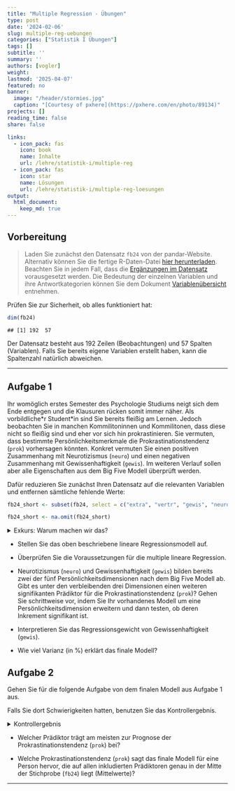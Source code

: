 ```yaml
---
title: "Multiple Regression - Übungen" 
type: post
date: '2024-02-06' 
slug: multiple-reg-uebungen
categories: ["Statistik I Übungen"] 
tags: [] 
subtitle: ''
summary: '' 
authors: [vogler]
weight:
lastmod: '2025-04-07'
featured: no
banner:
  image: "/header/stormies.jpg"
  caption: "[Courtesy of pxhere](https://pxhere.com/en/photo/89134)"
projects: []
reading_time: false
share: false

links:
  - icon_pack: fas
    icon: book
    name: Inhalte
    url: /lehre/statistik-i/multiple-reg
  - icon_pack: fas
    icon: star
    name: Lösungen
    url: /lehre/statistik-i/multiple-reg-loesungen
output:
  html_document:
    keep_md: true
---
```




## Vorbereitung



> Laden Sie zunächst den Datensatz `fb24` von der pandar-Website. Alternativ können Sie die fertige R-Daten-Datei [<i class="fas fa-download"></i> hier herunterladen](/daten/fb24.rda). Beachten Sie in jedem Fall, dass die [Ergänzungen im Datensatz](/lehre/statistik-i/multiple-reg/#prep) vorausgesetzt werden. Die Bedeutung der einzelnen Variablen und ihre Antwortkategorien können Sie dem Dokument [Variablenübersicht](/lehre/statistik-i/variablen.pdf) entnehmen.

Prüfen Sie zur Sicherheit, ob alles funktioniert hat: 


``` r
dim(fb24)
```

```
## [1] 192  57
```

Der Datensatz besteht aus 192 Zeilen (Beobachtungen) und 57 Spalten (Variablen). Falls Sie bereits eigene Variablen erstellt haben, kann die Spaltenzahl natürlich abweichen.


***

## Aufgabe 1

Ihr womöglich erstes Semester des Psychologie Studiums neigt sich dem Ende entgegen und die Klausuren rücken somit immer näher. Als vorbildliche\*r Student\*in sind Sie bereits fleißig am Lernen.
Jedoch beobachten Sie in manchen Kommilitoninnen und Kommilitonen, dass diese nicht so fleißig sind und eher vor sich hin prokrastinieren.
Sie vermuten, dass bestimmte Persönlichkeitsmerkmale die Prokrastinationstendenz (`prok`) vorhersagen könnten. Konkret vermuten Sie einen positiven Zusammenhang mit Neurotizismus (`neuro`) und einen negativen Zusammenhang mit Gewissenhaftigkeit (`gewis`). Im weiteren Verlauf sollen aber alle Eigenschaften aus dem Big Five Modell überprüft werden.

Dafür reduzieren Sie zunächst Ihren Datensatz auf die relevanten Variablen und entfernen sämtliche fehlende Werte:


``` r
fb24_short <- subset(fb24, select = c("extra", "vertr", "gewis", "neuro", "offen", "prok"))

fb24_short <- na.omit(fb24_short)
```

<details>

<summary>Exkurs: Warum machen wir das?</summary>

Zum einen fällt es uns so leichter den Überblick über unsere Daten zu behalten.
Zum anderen ist uns bereits im Kapitel [Multiple Regression](/lehre/statistik-i/multiple-reg) eine Fehlermeldung bei der Verwendung des Befehls `anova()` in Kombination mit fehlenden Werten (`NA`) begegnet.
Da wir im Folgenden erneut mit den Big Five Variablen arbeiten, gehen wir dieser Fehlermeldung bereits im Vorhinein aus dem Weg.


``` r
#Gibt es mindestens ein fehlenden Wert auf den 6 Variablen?
anyNA(fb24[, c("extra", "vertr", "gewis", "neuro", "offen", "prok")])
```

```
## [1] TRUE
```

``` r
#Auf welcher Variable und wie viele NA's gibt es?
summary(fb24[, c("extra", "vertr", "gewis", "neuro", "offen", "prok")])
```

```
##      extra           vertr           gewis          neuro           offen            prok      
##  Min.   :1.000   Min.   :1.000   Min.   :1.50   Min.   :1.000   Min.   :1.000   Min.   :2.100  
##  1st Qu.:2.500   1st Qu.:3.000   1st Qu.:3.00   1st Qu.:3.000   1st Qu.:3.000   1st Qu.:2.500  
##  Median :3.500   Median :3.500   Median :3.50   Median :3.500   Median :4.000   Median :2.700  
##  Mean   :3.277   Mean   :3.484   Mean   :3.49   Mean   :3.408   Mean   :3.809   Mean   :2.685  
##  3rd Qu.:4.000   3rd Qu.:4.000   3rd Qu.:4.00   3rd Qu.:4.000   3rd Qu.:4.500   3rd Qu.:2.900  
##  Max.   :5.000   Max.   :5.000   Max.   :5.00   Max.   :5.000   Max.   :5.000   Max.   :3.200  
##  NA's   :1       NA's   :1       NA's   :1      NA's   :1       NA's   :1       NA's   :2
```

``` r
#ein NA auf vertr
```

</details>

*   Stellen Sie das oben beschriebene lineare Regressionsmodell auf.

*   Überprüfen Sie die Voraussetzungen für die multiple lineare Regression.

*   Neurotizismus (`neuro`) und Gewissenhaftigkeit (`gewis`) bilden bereits zwei der fünf Persönlichkeitsdimensionen nach dem Big Five Modell ab. Gibt es unter den verbleibenden drei Dimensionen einen weiteren signifikanten Prädiktor für die Prokrastinationstendenz (`prok`)? Gehen Sie schrittweise vor, indem Sie Ihr vorhandenes Modell um eine Persönlichkeitsdimension erweitern und dann testen, ob deren Inkrement signifikant ist.

*   Interpretieren Sie das Regressionsgewicht von Gewissenhaftigkeit (`gewis`).

*   Wie viel Varianz (in %) erklärt das finale Modell?


## Aufgabe 2

Gehen Sie für die folgende Aufgabe von dem finalen Modell aus Aufgabe 1 aus.

Falls Sie dort Schwierigkeiten hatten, benutzen Sie das Kontrollergebnis.

<details>

<summary>Kontrollergebnis</summary>


``` r
mod_final <- lm(prok ~ neuro + gewis + extra, data = fb24_short)
```

</details>

*   Welcher Prädiktor trägt am meisten zur Prognose der Prokrastinationstendenz (`prok`) bei?

*   Welche Prokrastinationstendenz (`prok`) sagt das finale Modell für eine Person hervor, die auf allen inkludierten Prädiktoren genau in der Mitte der Stichprobe (`fb24`) liegt (Mittelwerte)?


***



